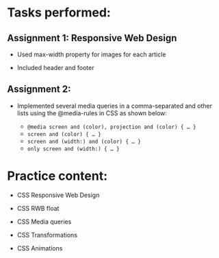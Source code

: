 # Tasks performed:
## Assignment 1: Responsive Web Design

- Used max-width property for images for each article

- Included header and footer

## Assignment 2:

- Implemented several media queries in a comma-separated and other lists using the  @media-rules in CSS as shown below:

  - ```@media screen and (color), projection and (color) { … }```
  - ```screen and (color) { … }```  
  - ```screen and (width:) and (color) { … }```
  - ```only screen and (width:) { … }```

# Practice content:

- CSS Responsive Web Design

- CSS RWB float

- CSS Media queries

- CSS Transformations

- CSS Animations
